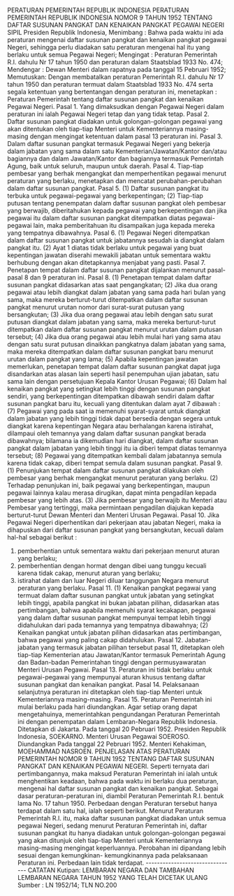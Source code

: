  PERATURAN PEMERINTAH REPUBLIK INDONESIA PERATURAN PEMERINTAH REPUBLIK INDONESIA NOMOR 9 TAHUN 1952 TENTANG DAFTAR SUSUNAN PANGKAT DAN KENAIKAN PANGKAT PEGAWAI NEGERI SIPIL Presiden Republik Indonesia,
Menimbang :
 Bahwa pada waktu ini ada peraturan mengenai daftar susunan pangkat dan kenaikan pangkat pegawai Negeri, sehingga perlu diadakan satu peraturan mengenai hal itu yang berlaku untuk semua Pegawai Negeri;
Mengingat :
 Peraturan Pemerintah R.I. dahulu Nr 17 tahun 1950 dan peraturan dalam Staatsblad 1933 No. 474; Mendengar : Dewan Menteri dalam rapatnya pada tanggal 15 Pebruari 1952; Memutuskan: Dengan membatalkan peraturan Pemerintah R.I. dahulu Nr 17 tahun 1950 dan peraturan termuat dalam Staatsblad 1933 No. 474 serta segala ketentuan yang bertentangan dengan peraturan ini, menetapkan : Peraturan Pemerintah tentang daftar susunan pangkat dan kenaikan Pegawai Negeri. Pasal 1. Yang dimaksudkan dengan Pegawai Negeri dalam peraturan ini ialah Pegawai Negeri tetap dan yang tidak tetap. Pasal 2. Daftar susunan pangkat diadakan untuk golongan-golongan pegawai yang akan ditentukan oleh tiap-tiap Menteri untuk Kementeriannya masing-masing dengan mengingat ketentuan dalam pasal 13 peraturan ini. Pasal 3. Dalam daftar susunan pangkat termasuk Pegawai Negeri yang bekerja dalam jabatan yang sama dalam satu Kementerian/Jawatan/Kantor dan/atau bagiannya dan dalam Jawatan/Kantor dan bagiannya termasuk Pemerintah Agung, baik untuk seluruh, maupun untuk daerah. Pasal 4. Tiap-tiap pembesar yang berhak mengangkat dan memperhentikan pegawai menurut peraturan yang berlaku, menetapkan dan mencatat perubahan-perubahan dalam daftar susunan pangkat. Pasal 5.
(1) Daftar susunan pangkat itu terbuka untuk pegawai-pegawai yang berkepentingan;
(2) Tiap-tiap putusan tentang penempatan dalam daftar susunan pangkat oleh pembesar yang berwajib, diberitahukan kepada pegawai yang berkepentingan dan jika pegawai itu dalam daftar susunan pangkat ditempatkan diatas pegawai-pegawai lain, maka pemberitahuan itu disampaikan juga kepada mereka yang tempatnya dibawahnya. Pasal 6.
(1) Pegawai Negeri ditempatkan dalam daftar susunan pangkat untuk jabatannya sesudah ia diangkat dalam pangkat itu.
(2) Ayat 1 diatas tidak berlaku untuk pegawai yang buat kepentingan jawatan diserahi mewakili jabatan untuk sementara waktu berhubung dengan akan ditetapkannya menjabat yang pasti. Pasal 7. Penetapan tempat dalam daftar susunan pangkat dijalankan menurut pasal-pasal 8 dan 9 peraturan ini. Pasal 8.
(1) Penetapan tempat dalam daftar susunan pangkat didasarkan atas saat pengangkatan;
(2) Jika dua orang pegawai atau lebih diangkat dalam jabatan yang sama pada hari bulan yang sama, maka mereka berturut-turut ditempatkan dalam daftar susunan pangkat menurut urutan nomor dari surat-surat putusan yang bersangkutan;
(3) Jika dua orang pegawai atau lebih dengan satu surat putusan diangkat dalam jabatan yang sama, maka mereka berturut-turut ditempatkan dalam daftar susunan pangkat menurut urutan dalam putusan tersebut;
(4) Jika dua orang pegawai atau lebih mulai hari yang sama atau dengan satu surat putusan dinaikkan pangkatnya dalam jabatan yang sama, maka mereka ditempatkan dalam daftar susunan pangkat baru menurut urutan dalam pangkat yang lama;
(5) Apabila kepentingan jawatan memerlukan, penetapan tempat dalam daftar susunan pangkat dapat juga disandarkan atas alasan lain seperti hasil penempuhan ujian jabatan, satu sama lain dengan persetujuan Kepala Kantor Urusan Pegawai;
(6) Dalam hal kenaikan pangkat yang setingkat lebih tinggi dengan susunan pangkat sendiri, yang berkepentingan ditempatkan dibawah sendiri dalam daftar susunan pangkat baru itu, kecuali yang ditentukan dalam ayat 7 dibawah :
(7) Pegawai yang pada saat ia memenuhi syarat-syarat untuk diangkat dalam jabatan yang lebih tinggi tidak dapat bersedia dengan segera untuk diangkat karena kepentingan Negara atau berhalangan karena istirahat, dilampaui oleh temannya yang dalam daftar susunan pangkat berada dibawahnya; bilamana ia dikemudian hari diangkat, dalam daftar susunan pangkat dalam jabatan yang lebih tinggi itu ia diberi tempat diatas temannya tersebut;
(8) Pegawai yang ditempatkan kembali dalam jabatannya semula karena tidak cakap, diberi tempat semula dalam susunan pangkat. Pasal 9. (1) Penunjukan tempat dalam daftar susunan pangkat dilakukan oleh pembesar yang berhak mengangkat menurut peraturan yang berlaku.
(2) Terhadap penunjukan ini, baik pegawai yang berkepentingan, maupun pegawai lainnya kalau merasa dirugikan, dapat minta pengadilan kepada pembesar yang lebih atas.
(3) Jika pembesar yang berwajib itu Menteri atau Pembesar yang tertinggi, maka permintaan pengadilan diajukan kepada berturut-turut Dewan Menteri dan Menteri Urusan Pegawai. Pasal 10. Jika Pegawai Negeri diperhentikan dari pekerjaan atau jabatan Negeri, maka ia dihapuskan dari daftar susunan pangkat yang bersangkutan, kecuali dalam hal-hal sebagai berikut :
1. pemberhentian untuk sementara waktu dari pekerjaan menurut aturan yang berlaku;
2. pemberhentian dengan hormat dengan dibei uang tunggu kecuali karena tidak cakap, menurut aturan yang berlaku;
3. istirahat dalam dan luar Negeri diluar tanggungan Negara menurut peraturan yang berlaku. Pasal 11.
(1) Kenaikan pangkat pegawai yang termuat dalam daftar susunan pangkat untuk jabatan yang setingkat lebih tinggi, apabila pangkat ini bukan jabatan pilihan, didasarkan atas pertimbangan, bahwa apabila memenuhi syarat kecakapan, pegawai yang dalam daftar susunan pangkat mempunyai tempat lebih tinggi didahulukan dari pada temannya yang tempatnya dibawahnya;
(2) Kenaikan pangkat untuk jabatan pilihan didasarkan atas pertimbangan, bahwa pegawai yang paling cakap didahulukan. Pasal 12. Jabatan-jabatan yang termasuk jabatan pilihan tersebut pasal 11, ditetapkan oleh tiap-tiap Kementerian atau Jawatan/Kantor termasuk Pemerintah Agung dan Badan-badan Pemerintahan tinggi dengan permusyawaratan Menteri Urusan Pegawai. Pasal 13. Peraturan ini tidak berlaku untuk pegawai-pegawai yang mempunyai aturan khusus tentang daftar susunan pangkat dan kenaikan pangkat. Pasal 14. Pelaksanaan selanjutnya peraturan ini ditetapkan oleh tiap-tiap Menteri untuk Kementeriannya masing-masing. Pasal 15. Peraturan Pemerintah ini mulai berlaku pada hari diundangkan. Agar setiap orang dapat mengetahuinya, memerintahkan pengundangan Peraturan Pemerintah ini dengan penempatan dalam Lembaran-Negara Republik Indonesia. Ditetapkan di Jakarta. Pada tanggal 20 Pebruari 1952. Presiden Republik Indonesia, SOEKARNO. Menteri Urusan Pegawai SOEROSO. Diundangkan Pada tanggal 22 Pebruari 1952. Menteri Kehakiman, MOEHAMMAD NASROEN. PENJELASAN ATAS PERATURAN PEMERINTAH NOMOR 9 TAHUN 1952 TENTANG DAFTAR SUSUNAN PANGKAT DAN KENAIKAN PEGAWAI NEGERI. Seperti ternyata dari pertimbangannya, maka maksud Peraturan Pemerintah ini ialah untuk menghentikan keadaan, bahwa pada waktu ini berlaku dua peraturan, mengenai hal daftar susunan pangkat dan kenaikan pangkat. Sebagai dasar peraturan-peraturan ini, diambil Peraturan Pemerintah R.I. bentuk lama No. 17 tahun 1950. Perbedaan dengan Peraturan tersebut hanya terdapat dalam satu hal, ialah seperti berikut. Menurut Peraturan Pemerintah R.I. itu, maka daftar susunan pangkat diadakan untuk semua pegawai Negeri, sedang menurut Peraturan Pemerintah ini, daftar susunan pangkat itu hanya diadakan untuk golongan-golongan pegawai yang akan ditunjuk oleh tiap-tiap Menteri untuk Kementeriannya masing-masing mengingat keperluannya. Perobahan ini dipandang lebih sesuai dengan kemungkinan- kemungkinannya pada pelaksanaan Peraturan ini. Perbedaan lain tidak terdapat. -------------------------------- CATATAN Kutipan: LEMBARAN NEGARA DAN TAMBAHAN LEMBARAN NEGARA TAHUN 1952 YANG TELAH DICETAK ULANG Sumber : LN 1952/14; TLN NO.200